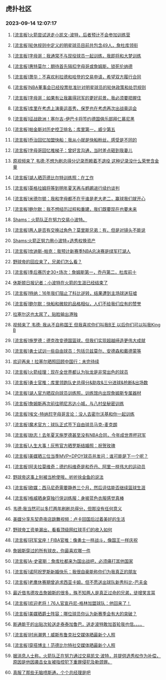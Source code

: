 ## 虎扑社区 
### 2023-09-14 12:07:17

1. [[流言板]火箭尝试送走小凯文-波特，后者预计不会参加训练营](https://bbs.hupu.com/62098011.html)

2. [[流言板]轮休规则中定义的明星球员目前共包含49人，詹杜库领衔](https://bbs.hupu.com/62097754.html)

3. [[流言板]字母哥：我通常不与现役球员一起训练，我即将和大梦训练](https://bbs.hupu.com/62097492.html)

4. [[流言板]惠特莫尔：期待首先隔扣字母哥或詹姆斯，锁死伦纳德](https://bbs.hupu.com/62097406.html)

5. [[流言板]萧华：不喜欢利拉德和哈登的交易申请，希望双方履行合同](https://bbs.hupu.com/62097371.html)

6. [[流言板]NBA董事会已经投票批准针对明星球员的轮休政策和处罚规则](https://bbs.hupu.com/62097334.html)

7. [[流言板]字母哥：如果有让我赢得冠军的更好前景，我必须要把握住](https://bbs.hupu.com/62097316.html)

8. [[流言板]库里在考虑上演奥运首秀，保罗也在考虑再次出战奥运会](https://bbs.hupu.com/62097267.html)

9. [[流言板]征战欧洲！塞尔吉-伊巴卡将签约德国俱乐部拜仁慕尼黑](https://bbs.hupu.com/62097944.html)

10. [[流言板]帕金斯对历史控卫排名：库里第一，威少第五](https://bbs.hupu.com/62097360.html)

11. [[流言板]乔治回忆加盟快船：我从小就是快船粉丝，感受是不同的](https://bbs.hupu.com/62098046.html)

12. [[流言板]字母哥回忆推梯子：曾好言沟通，当时差点砸到我妻儿](https://bbs.hupu.com/62098468.html)

13. [原视频来了  韦德:不想为刷总得分记录而赖着不退役  这种记录没什么荣誉含金量](https://bbs.hupu.com/62098624.html)

14. [[流言板]湖人晒范德比尔特训练照：在工作](https://bbs.hupu.com/62097591.html)

15. [[流言板]英格拉姆将等到明年夏天再与鹈鹕进行续约谈判](https://bbs.hupu.com/62097286.html)

16. [[流言板]米德尔顿：我和字母都不在乎谁是老大老二，赢球我们就开心](https://bbs.hupu.com/62098148.html)

17. [[流言板]鲍尔默：我不想经历过程和重建，我们既要现在也要未来](https://bbs.hupu.com/62098532.html)

18. [Shams：火箭队正在努力交易小波特。](https://bbs.hupu.com/62097446.html)

19. [[流言板]两人是否有交换过角色？莫里斯兄弟：有，但是对镜头不能说](https://bbs.hupu.com/62098779.html)

20. [Shams:火箭正努力用小波特+选秀权换资产](https://bbs.hupu.com/62097517.html)

21. [[流言板]坎迪斯-帕克：我预计新赛季NBA总决赛是绿军打湖人](https://bbs.hupu.com/62098919.html)

22. [野球帝的回应来了，兄弟们怎么看？](https://bbs.hupu.com/62095467.html)

23. [[流言板]季后赛历史30+场次：詹姆斯第一，乔丹第二，杜库前十](https://bbs.hupu.com/62099259.html)

24. [休斯顿日报记者：小波特在火箭的生涯已经结束了](https://bbs.hupu.com/62098514.html)

25. [[流言板]特纳：16年我们阻止了科比逆转，结果遭到主场球迷狂嘘](https://bbs.hupu.com/62099679.html)

26. [[流言板]鲍尔默：快船和微软的品格相似，人们不给我们应有的赞誉](https://bbs.hupu.com/62098882.html)

27. [拉塞尔这也太屌了，贴脸输出港独](https://bbs.hupu.com/62096266.html)

28. [视频来了  韦德: 我从不自称国王  但我喜欢你们叫我B王  以后你们可以叫我King B](https://bbs.hupu.com/62098774.html)

29. [[流言板]施罗德：德克改变德国篮球，但我们实现超越缔造更伟大成就](https://bbs.hupu.com/62097600.html)

30. [[流言板]勇士试训一些自由球员：包括贝兹莫尔、安德森和戴德蒙等](https://bbs.hupu.com/62099029.html)

31. [欢迎再来！拉塞尔晒照回顾中国行：未完待续](https://bbs.hupu.com/62099552.html)

32. [[流言板]火箭经理：现在全世界都认为狄龙是非常出色的球员](https://bbs.hupu.com/62098109.html)

33. [[流言板]勇士官推：库里领跑队史总得分&助攻&三分进球&抢断&出场数](https://bbs.hupu.com/62098806.html)

34. [[流言板]湖人官方晒双向球员训练照，训练馆内出现詹姆斯专属器材](https://bbs.hupu.com/62099174.html)

35. [[流言板]詹姆斯再次前往明尼苏达小城，与八村垒秘密训练](https://bbs.hupu.com/62095987.html)

36. [[流言板]埃文-特纳怼字母哥言论：没人去密尔沃基和你一起训练](https://bbs.hupu.com/62099313.html)

37. [[流言板]魔术官方：球队正式签下自由球员马克-麦克朗](https://bbs.hupu.com/62098527.html)

38. [[流言板]励志！去年夏天施罗德甚至没有NBA合同，今年成世界杯冠军](https://bbs.hupu.com/62098290.html)

39. [[流言板]人生大事！灰熊官方晒罗斯结婚照：祝贺玫瑰](https://bbs.hupu.com/62098343.html)

40. [[流言板]美媒晒三位当季MVP+DPOY球员并发问：谁可能是下一个呢？](https://bbs.hupu.com/62098268.html)

41. [[流言板]阿夫拉莫维奇：德约科维奇是和乔丹、阿里一样伟大的运动员](https://bbs.hupu.com/62098065.html)

42. [野球帝这事上别被当枪使哦，听听徐金鱼的说法](https://bbs.hupu.com/62096316.html)

43. [[流言板]欧媒：西马尼奇需要静养三个月，然后评估能否继续篮球生涯](https://bbs.hupu.com/62097949.html)

44. [[流言板]格威晒身穿独行侠训练服：身披蓝色衣服感觉真棒](https://bbs.hupu.com/62098296.html)

45. [韦德:我当然可以多打两年刷刷总得分，但那没有任何意义](https://bbs.hupu.com/62095528.html)

46. [美媒分享东契奇夜店跳舞视频：卢卡回国后过着美好的生活](https://bbs.hupu.com/62098729.html)

47. [野球帝工资单漏出，看看顶级网红球手们的收入如何](https://bbs.hupu.com/62095417.html)

48. [[流言板]冠军宝座！FIBA官推：像勇士一样战斗，像国王一样庆祝](https://bbs.hupu.com/62098153.html)

49. [詹姆斯穿过的所有球衣，你最喜欢哪一件](https://bbs.hupu.com/62098136.html)

50. [[流言板]A-史密斯：詹库杜都来为国出战吧，必须痛打其他国家](https://bbs.hupu.com/62098321.html)

51. [[流言板]诺阿祝罗斯新婚快乐：我很自豪能称你们为我真正的朋友](https://bbs.hupu.com/62098350.html)

52. [[流言板]老鹰休赛期曾追求西亚卡姆，但不愿送出球队新秀科比-巴夫金](https://bbs.hupu.com/62099249.html)

53. [最近借韦德攻击詹姆斯的很多，殊不知两人是真正过命的兄弟，徒增笑言耳](https://bbs.hupu.com/62097850.html)

54. [[流言板]欢迎老将！76人官宣丹尼-格林加盟球队：他回来了！](https://bbs.hupu.com/62098275.html)

55. [[流言板]美媒晒爵士阵容：哪位球员你认为新赛季会有大的突破？](https://bbs.hupu.com/62098215.html)

56. [斯通能干的出贴次轮送走泰泰加鲁巴，送走波特敢加首轮我也信。。。。](https://bbs.hupu.com/62098317.html)

57. [[流言板]时尚潮男！威斯布鲁克社交媒体晒最新个人照](https://bbs.hupu.com/62099004.html)

58. [[流言板]穿搭博主！范德比尔特社交媒体晒最新个人照](https://bbs.hupu.com/62098556.html)

59. [据消息人士称，火箭队正在努力通过交易凯文·波特，并提供选秀权作为补偿，原因是他因袭击女友被指控犯下重罪侵犯及勒颈罪。](https://bbs.hupu.com/62097436.html)

60. [真服了那些无脑喷斯通，个个总经理是吧](https://bbs.hupu.com/62098768.html)

